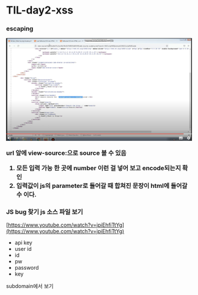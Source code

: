 # TIL-day2-xss

### escaping <script> detection

- using html character code
    
    [https://www.rapidtables.com/web/html/html-codes.html](https://www.rapidtables.com/web/html/html-codes.html)
    

## portswigger xss lab

1. basic xss vulnerablility: just <script>alert(1)</script>

![Untitled](TIL-day2-xss%20fd3b08264785453c9a160a97e22f96a5/Untitled.png)

url 앞에 view-source:으로 source 볼 수 있음

1. 모든 입력 가능 한 곳에 <icode> number 이런 걸 넣어 보고 encode되는지 확인
2. 입력값이 js의 parameter로 들어갈 때 합쳐진 문장이 html에 들어갈 수 이다.

### JS bug 찾기 js 소스 파일 보기

[https://www.youtube.com/watch?v=jpiEhfiTtYg](https://www.youtube.com/watch?v=jpiEhfiTtYg)

- api key
- user id
- id
- pw
- password
- key

subdomain에서 보기